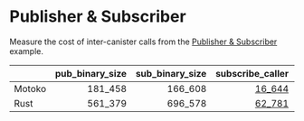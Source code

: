 # Publisher & Subscriber

Measure the cost of inter-canister calls from the [Publisher & Subscriber](https://github.com/dfinity/examples/tree/master/motoko/pub-sub) example.


| |pub_binary_size|sub_binary_size|subscribe_caller|subscribe_callee|publish_caller|publish_callee|
|--|--:|--:|--:|--:|--:|--:|
|Motoko|181_458|166_608|[16_644](mo_subscribe.svg)|[9_145](mo_pub_register.svg)|[12_538](mo_publish.svg)|[4_001](mo_sub_update.svg)|
|Rust|561_379|696_578|[62_781](rs_subscribe.svg)|[42_457](rs_pub_register.svg)|[87_978](rs_publish.svg)|[49_653](rs_sub_update.svg)|
